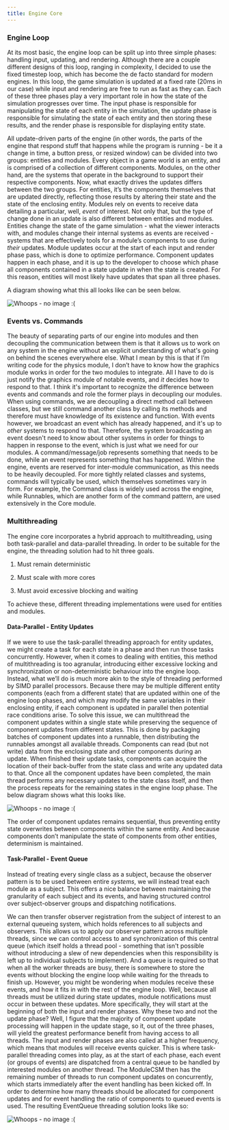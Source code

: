 ```yaml
---
title: Engine Core
---
```


### Engine Loop

At its most basic, the engine loop can be split up into three simple phases: handling input, updating, and rendering. Although there are a couple different designs of this loop, ranging in complexity, I decided to use the fixed timestep loop, which has become the de facto standard for modern engines. In this loop, the game simulation is updated at a fixed rate (20ms in our case) while input and rendering are free to run as fast as they can. Each of these three phases play a very important role in how the state of the simulation progresses over time. The input phase is responsible for manipulating the state of each entity in the simulation, the update phase is responsible for simulating the state of each entity and then storing these results, and the render phase is responsible for displaying entity state.

All update-driven parts of the engine (in other words, the parts of the engine that respond stuff that happens while the program is running - be it a change in time, a button press, or resized window) can be divided into two groups: entities and modules. Every object in a game world is an entity, and is comprised of a collection of different components. Modules, on the other hand, are the systems that operate in the background to support their respective components. Now, what exactly drives the updates differs between the two groups. For entities, it’s the components themselves that are updated directly, reflecting those results by altering their state and the state of the enclosing entity. Modules rely on events to receive data detailing a particular, well, *event* of interest. Not only that, but the type of change done in an update is also different between entities and modules. Entities change the state of the game simulation - what the viewer interacts with, and modules change their internal systems as events are received - systems that are effectively tools for a module’s components to use during *their* updates.
Module updates occur at the start of each input and render phase pass, which is done to optimize performance. Component updates happen in each phase, and it is up to the developer to choose which phase all components contained in a state update in when the state is created. For this reason, entities will most likely have updates that span all three phases.

A diagram showing what this all looks like can be seen below.

![Whoops - no image :(](https://openjge.github.io/OpenJGE2D-Website/img/docs/Core-EngineLoop.jpg "Engine Loop Overview")


### Events vs. Commands

The beauty of separating parts of our engine into modules and then decoupling the communication between them is that it allows us to work on any system in the engine without an explicit understanding of what's going on behind the scenes everywhere else. What I mean by this is that if I’m writing code for the physics module, I don’t have to know how the graphics module works in order for the two modules to integrate. All I have to do is just notify the graphics module of notable events, and *it* decides how to respond to that. I think it's important to recognize the difference between events and commands and role the former plays in decoupling our modules. When using commands, we are decoupling a direct method call between classes, but we still command another class by calling its methods and therefore must have knowledge of its existence and function. With events however, we broadcast an event which has already happened, and it's up to *other* systems to respond to that. Therefore, the system broadcasting an event doesn't need to know about other systems in order for things to happen in response to the event, which is just what we need for our modules. A command/message/job represents something that needs to be done, while an event represents something that has happened.
Within the engine, events are reserved for inter-module communication, as this needs to be heavily decoupled. For more tightly related classes and systems, commands will typically be used, which themselves sometimes vary in form. For example, the Command class is widely used across the engine, while Runnables, which are another form of the command pattern, are used extensively in the Core module.


### Multithreading

The engine core incorporates a hybrid approach to multithreading, using both task-parallel and data-parallel threading. In order to be suitable for the engine, the threading solution had to hit three goals.

1. Must remain deterministic

2. Must scale with more cores

3. Must avoid excessive blocking and waiting

To achieve these, different threading implementations were used for entities and modules.


#### Data-Parallel - Entity Updates

If we were to use the task-parallel threading approach for entity updates, we might create a task for each state in a phase and then run those tasks concurrently. However, when it comes to dealing with entities, this method of multithreading is too agranular, introducing either excessive locking and synchronization or non-deterministic behaviour into the engine loop. Instead, what we’ll do is much more akin to the style of threading performed by SIMD parallel processors. Because there may be multiple different entity components (each from a different state) that are updated within one of the engine loop phases, and which may modify the same variables in their enclosing entity, if each component is updated in parallel then potential race conditions arise. To solve this issue, we can multithread the component updates within a single state while preserving the sequence of component updates from different states. This is done by packaging batches of component updates into a runnable, then distributing the runnables amongst all available threads. Components can read (but not write) data from the enclosing state and other components during an update. When finished their update tasks, components can acquire the location of their back-buffer from the state class and write any updated data to that. Once all the component updates have been completed, the main thread performs any necessary updates to the state class itself, and then the process repeats for the remaining states in the engine loop phase. The below diagram shows what this looks like.

![Whoops - no image :(](https://openjge.github.io/OpenJGE2D-Website/img/docs/Core-Component-Threading.jpg "Component Threading Solution")

The order of component updates remains sequential, thus preventing entity state overwrites between components within the same entity. And because components don’t manipulate the state of components from other entities, determinism is maintained.


#### Task-Parallel - Event Queue

Instead of treating every single class as a subject, because the observer pattern is to be used between entire *systems*, we will instead treat each module as a subject. This offers a nice balance between maintaining the granularity of each subject and its events, and having structured control over subject-observer groups and dispatching notifications.

We can then transfer observer registration from the subject of interest to an external queueing system, which holds references to all subjects and observers. This allows us to apply our observer pattern across multiple threads, since we can control access to and synchronization of this central queue (which itself holds a thread pool - something that isn't possible without introducing a slew of new dependencies when this responsibility is left up to individual subjects to implement). And a queue is required so that when all the worker threads are busy, there is somewhere to store the events without blocking the engine loop while waiting for the threads to finish up. However, you might be wondering when modules receive these events, and how it fits in with the rest of the engine loop. Well, because all threads must be utilized during state updates, module notifications must occur in between these updates. More specifically, they will start at the beginning of both the input and render phases. Why these two and not the update phase? Well, I figure that the majority of component update processing will happen in the update stage, so it, out of the three phases, will yield the greatest performance benefit from having access to all threads. The input and render phases are also called at a higher frequency, which means that modules will receive events quicker. This is where task-parallel threading comes into play, as at the start of each phase, each event (or groups of events) are dispatched from a central queue to be handled by interested modules on another thread. The ModuleCSM then has the remaining number of threads to run component updates on concurrently, which starts immediately after the event handling has been kicked off. In order to determine how many threads should be allocated for component updates and for event handling the ratio of components to queued events is used. The resulting EventQueue threading solution looks like so:

![Whoops - no image :(](https://openjge.github.io/OpenJGE2D-Website/img/docs/Core-Event-Threading.jpg "Event Threading Solution")
